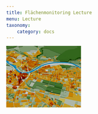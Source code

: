 ```yaml
---
title: Flächenmonitoring Lecture
menu: Lecture
taxonomy:
    category: docs
---
```


![FB_M_3D_Bauvolumen_Gruenvolumen_ioer](FB_M_3D_Bauvolumen_Gruenvolumen_ioer.jpg)
